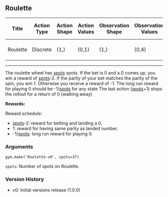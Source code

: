 Roulette
---
|Title|Action Type|Action Shape|Action Values|Observation Shape|Observation Values|Average Total Reward|Import|
| ----------- | -----------| ----------- | -----------| ----------- | -----------| ----------- | -----------|
|Roulette|Discrete|(1,)|(0,1)|(1,)|(0,4)| |from gym.envs.toy_text import roulette|
---


The roulette wheel has <a href="#spots">spots</a> spots. If the bet is 0 and a 0 comes up,
you win a reward of <a href="#spots">spots</a>-2. If the parity of your bet matches the parity
of the spin, you win 1. Otherwise you receive a reward of -1.
The long run reward for playing 0 should be -1/<a href="#spots">spots</a> for any state
The last action (<a href="#spots">spots</a>+1) stops the rollout for a return of 0 (walking away)

**Rewards:**

Reward schedule:
- <a href="#spots">spots</a>-2: reward for betting and landing a 0.
- 1: reward for having same parity as landed number.
- -1/<a href="#spots">spots</a>: long run reward for playing 0.

### Arguments

```
gym.make('Roulette-v0', spots=37)
```

<a id="spots">`spots`</a>: Number of spots on Roulette.



### Version History

* v0: Initial versions release (1.0.0)
